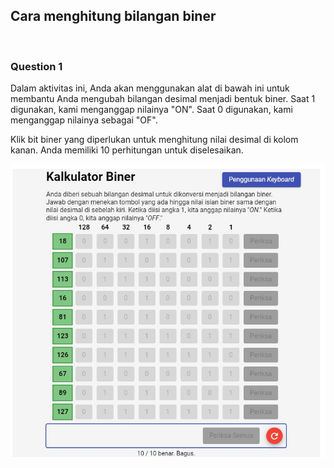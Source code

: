 ## Cara menghitung bilangan biner

<br>

### Question 1

Dalam aktivitas ini, Anda akan menggunakan alat di bawah ini untuk membantu Anda mengubah bilangan desimal menjadi bentuk biner. Saat 1 digunakan, kami menganggap nilainya "ON". Saat 0 digunakan, kami menganggap nilainya sebagai "OF".

Klik bit biner yang diperlukan untuk menghitung nilai desimal di kolom kanan. Anda memiliki 10 perhitungan untuk diselesaikan.

<img src="https://github.com/rizko-d/google-IT-support-coursera/blob/main/minggu-ke-1/penggantar-it-support/final-test-minggu-ke-1/kalku%20biner.jpg">
